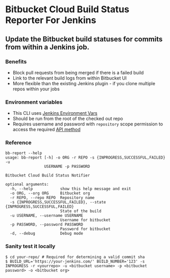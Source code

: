 # Bitbucket Cloud Build Status Reporter For Jenkins

## Update the Bitbucket  build statuses for commits from within a Jenkins job.

### Benefits
* Block pull requests from being merged if there is a failed build
* Link to the relevant build logs from within Bitbucket UI
* More flexible than the existing Jenkins plugin - if you clone multiple repos within your jobs

### Environment variables
* This CLI uses [Jenkins Environment Vars](https://wiki.jenkins.io/display/JENKINS/Building+a+software+project#Buildingasoftwareproject-belowJenkinsSetEnvironmentVariables)
* Should be run from the root of the checked out repo
* Requires username and password with `repository` scope permission to access the required [API method](https://developer.atlassian.com/bitbucket/api/2/reference/resource/repositories/%7Busername%7D/%7Brepo_slug%7D/commit/%7Bnode%7D/statuses/build)

### Reference
```
bb-report --help
usage: bb-report [-h] -o ORG -r REPO -s {INPROGRESS,SUCCESSFUL,FAILED} -u
                 USERNAME -p PASSWORD

Bitbucket Cloud Build Status Notifier

optional arguments:
  -h, --help            show this help message and exit
  -o ORG, --org ORG     Bitbucket org
  -r REPO, --repo REPO  Repository name
  -s {INPROGRESS,SUCCESSFUL,FAILED}, --state {INPROGRESS,SUCCESSFUL,FAILED}
                        State of the build
  -u USERNAME, --username USERNAME
                        Username for bitbucket
  -p PASSWORD, --password PASSWORD
                        Password for bitbucket
  -d, --debug           Debug mode
```

### Sanity test it locally
```
$ cd your-repo/ # Required for determining a valid commit sha
$ BUILD_URL='https://your-jenkins.com/' BUILD_NUMBER='123' -s INPROGRESS -r <yourrepo> -u <bitbucket username> -p <bitbucket password> -o <bitbucket org>
```
